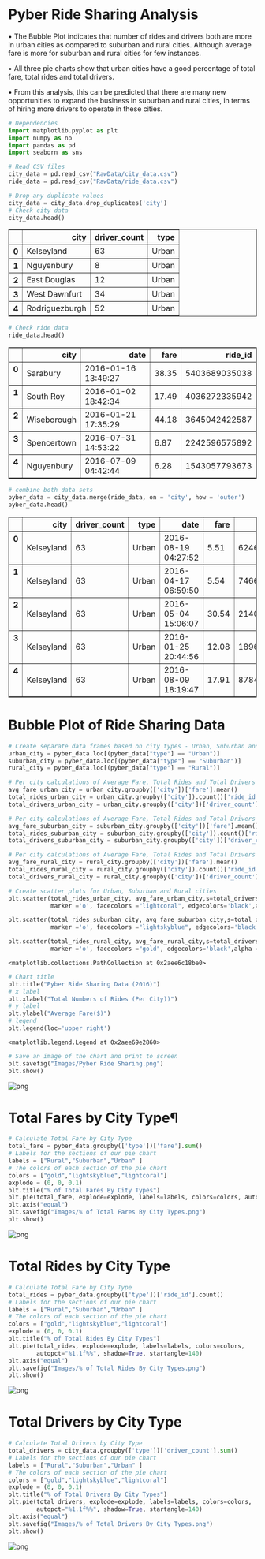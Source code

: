 
# Pyber Ride Sharing Analysis

•	The Bubble Plot indicates that number of rides and drivers both are more in urban cities as compared to suburban and rural cities. Although average fare is more for suburban and rural cities for few instances.

•	All three pie charts show that urban cities have a good percentage of total fare, total rides and total drivers.

•	From this analysis, this can be predicted that there are many new opportunities to expand the business in suburban and rural cities, in terms of hiring more drivers to operate in these cities.



```python
# Dependencies
import matplotlib.pyplot as plt
import numpy as np
import pandas as pd
import seaborn as sns
```


```python
# Read CSV files
city_data = pd.read_csv("RawData/city_data.csv")
ride_data = pd.read_csv("RawData/ride_data.csv")
```


```python
# Drop any duplicate values
city_data = city_data.drop_duplicates('city')
# Check city data
city_data.head()
```




<div>
<style>
    .dataframe thead tr:only-child th {
        text-align: right;
    }

    .dataframe thead th {
        text-align: left;
    }

    .dataframe tbody tr th {
        vertical-align: top;
    }
</style>
<table border="1" class="dataframe">
  <thead>
    <tr style="text-align: right;">
      <th></th>
      <th>city</th>
      <th>driver_count</th>
      <th>type</th>
    </tr>
  </thead>
  <tbody>
    <tr>
      <th>0</th>
      <td>Kelseyland</td>
      <td>63</td>
      <td>Urban</td>
    </tr>
    <tr>
      <th>1</th>
      <td>Nguyenbury</td>
      <td>8</td>
      <td>Urban</td>
    </tr>
    <tr>
      <th>2</th>
      <td>East Douglas</td>
      <td>12</td>
      <td>Urban</td>
    </tr>
    <tr>
      <th>3</th>
      <td>West Dawnfurt</td>
      <td>34</td>
      <td>Urban</td>
    </tr>
    <tr>
      <th>4</th>
      <td>Rodriguezburgh</td>
      <td>52</td>
      <td>Urban</td>
    </tr>
  </tbody>
</table>
</div>




```python
# Check ride data
ride_data.head()
```




<div>
<style>
    .dataframe thead tr:only-child th {
        text-align: right;
    }

    .dataframe thead th {
        text-align: left;
    }

    .dataframe tbody tr th {
        vertical-align: top;
    }
</style>
<table border="1" class="dataframe">
  <thead>
    <tr style="text-align: right;">
      <th></th>
      <th>city</th>
      <th>date</th>
      <th>fare</th>
      <th>ride_id</th>
    </tr>
  </thead>
  <tbody>
    <tr>
      <th>0</th>
      <td>Sarabury</td>
      <td>2016-01-16 13:49:27</td>
      <td>38.35</td>
      <td>5403689035038</td>
    </tr>
    <tr>
      <th>1</th>
      <td>South Roy</td>
      <td>2016-01-02 18:42:34</td>
      <td>17.49</td>
      <td>4036272335942</td>
    </tr>
    <tr>
      <th>2</th>
      <td>Wiseborough</td>
      <td>2016-01-21 17:35:29</td>
      <td>44.18</td>
      <td>3645042422587</td>
    </tr>
    <tr>
      <th>3</th>
      <td>Spencertown</td>
      <td>2016-07-31 14:53:22</td>
      <td>6.87</td>
      <td>2242596575892</td>
    </tr>
    <tr>
      <th>4</th>
      <td>Nguyenbury</td>
      <td>2016-07-09 04:42:44</td>
      <td>6.28</td>
      <td>1543057793673</td>
    </tr>
  </tbody>
</table>
</div>




```python
# combine both data sets
pyber_data = city_data.merge(ride_data, on = 'city', how = 'outer')
pyber_data.head()
```




<div>
<style>
    .dataframe thead tr:only-child th {
        text-align: right;
    }

    .dataframe thead th {
        text-align: left;
    }

    .dataframe tbody tr th {
        vertical-align: top;
    }
</style>
<table border="1" class="dataframe">
  <thead>
    <tr style="text-align: right;">
      <th></th>
      <th>city</th>
      <th>driver_count</th>
      <th>type</th>
      <th>date</th>
      <th>fare</th>
      <th>ride_id</th>
    </tr>
  </thead>
  <tbody>
    <tr>
      <th>0</th>
      <td>Kelseyland</td>
      <td>63</td>
      <td>Urban</td>
      <td>2016-08-19 04:27:52</td>
      <td>5.51</td>
      <td>6246006544795</td>
    </tr>
    <tr>
      <th>1</th>
      <td>Kelseyland</td>
      <td>63</td>
      <td>Urban</td>
      <td>2016-04-17 06:59:50</td>
      <td>5.54</td>
      <td>7466473222333</td>
    </tr>
    <tr>
      <th>2</th>
      <td>Kelseyland</td>
      <td>63</td>
      <td>Urban</td>
      <td>2016-05-04 15:06:07</td>
      <td>30.54</td>
      <td>2140501382736</td>
    </tr>
    <tr>
      <th>3</th>
      <td>Kelseyland</td>
      <td>63</td>
      <td>Urban</td>
      <td>2016-01-25 20:44:56</td>
      <td>12.08</td>
      <td>1896987891309</td>
    </tr>
    <tr>
      <th>4</th>
      <td>Kelseyland</td>
      <td>63</td>
      <td>Urban</td>
      <td>2016-08-09 18:19:47</td>
      <td>17.91</td>
      <td>8784212854829</td>
    </tr>
  </tbody>
</table>
</div>



# Bubble Plot of Ride Sharing Data


```python
# Create separate data frames based on city types - Urban, Suburban and Rural
urban_city = pyber_data.loc[(pyber_data["type"] == "Urban")]
suburban_city = pyber_data.loc[(pyber_data["type"] == "Suburban")]
rural_city = pyber_data.loc[(pyber_data["type"] == "Rural")]
```


```python
# Per city calculations of Average Fare, Total Rides and Total Drivers for Urban cities
avg_fare_urban_city = urban_city.groupby(['city'])['fare'].mean()
total_rides_urban_city = urban_city.groupby(['city']).count()['ride_id']
total_drivers_urban_city = urban_city.groupby(['city'])['driver_count'].value_counts()

# Per city calculations of Average Fare, Total Rides and Total Drivers for Suburban cities
avg_fare_suburban_city = suburban_city.groupby(['city'])['fare'].mean()
total_rides_suburban_city = suburban_city.groupby(['city']).count()['ride_id']
total_drivers_suburban_city = suburban_city.groupby(['city'])['driver_count'].value_counts()

# Per city calculations of Average Fare, Total Rides and Total Drivers for Rural cities
avg_fare_rural_city = rural_city.groupby(['city'])['fare'].mean()
total_rides_rural_city = rural_city.groupby(['city']).count()['ride_id']
total_drivers_rural_city = rural_city.groupby(['city'])['driver_count'].value_counts()
```


```python
# Create scatter plots for Urban, Suburban and Rural cities
plt.scatter(total_rides_urban_city, avg_fare_urban_city,s=total_drivers_urban_city*10,
            marker ='o', facecolors ="lightcoral", edgecolors='black',alpha = 0.5, label="Urban")

plt.scatter(total_rides_suburban_city, avg_fare_suburban_city,s=total_drivers_suburban_city*10,
            marker ='o', facecolors ="lightskyblue", edgecolors='black',alpha = 0.5, label="Suburban")

plt.scatter(total_rides_rural_city, avg_fare_rural_city,s=total_drivers_rural_city*10,
            marker ='o', facecolors ="gold", edgecolors='black',alpha = 0.55, label="Rural")

```




    <matplotlib.collections.PathCollection at 0x2aee6c18be0>




```python
# Chart title
plt.title("Pyber Ride Sharing Data (2016)")
# x label
plt.xlabel("Total Numbers of Rides (Per City))")
# y label
plt.ylabel("Average Fare($)")
# legend 
plt.legend(loc='upper right')

```




    <matplotlib.legend.Legend at 0x2aee69e2860>




```python
# Save an image of the chart and print to screen
plt.savefig("Images/Pyber Ride Sharing.png")
plt.show()
```


![png](output_11_0.png)


# Total Fares by City Type¶


```python
# Calculate Total Fare by City Type
total_fare = pyber_data.groupby(['type'])['fare'].sum()
# Labels for the sections of our pie chart
labels = ["Rural","Suburban","Urban" ]
# The colors of each section of the pie chart
colors = ["gold","lightskyblue","lightcoral"]
explode = (0, 0, 0.1)
plt.title("% of Total Fares By City Types")
plt.pie(total_fare, explode=explode, labels=labels, colors=colors, autopct="%1.1f%%",shadow=True, startangle=160)
plt.axis("equal")
plt.savefig("Images/% of Total Fares By City Types.png")
plt.show()
```


![png](output_13_0.png)


# Total Rides by City Type


```python
# Calculate Total Fare by City Type
total_rides = pyber_data.groupby(['type'])['ride_id'].count()
# Labels for the sections of our pie chart
labels = ["Rural","Suburban","Urban" ]
# The colors of each section of the pie chart
colors = ["gold","lightskyblue","lightcoral"]
explode = (0, 0, 0.1)
plt.title("% of Total Rides By City Types")
plt.pie(total_rides, explode=explode, labels=labels, colors=colors,
        autopct="%1.1f%%", shadow=True, startangle=140)
plt.axis("equal")
plt.savefig("Images/% of Total Rides By City Types.png")
plt.show()
```


![png](output_15_0.png)


# Total Drivers by City Type


```python
# Calculate Total Drivers by City Type
total_drivers = city_data.groupby(['type'])['driver_count'].sum()
# Labels for the sections of our pie chart
labels = ["Rural","Suburban","Urban" ]
# The colors of each section of the pie chart
colors = ["gold","lightskyblue","lightcoral"]
explode = (0, 0, 0.1)
plt.title("% of Total Drivers By City Types")
plt.pie(total_drivers, explode=explode, labels=labels, colors=colors,
        autopct="%1.1f%%", shadow=True, startangle=140)
plt.axis("equal")
plt.savefig("Images/% of Total Drivers By City Types.png")
plt.show()
```


![png](output_17_0.png)


